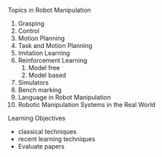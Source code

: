 Topics in Robot Manipulation
1. Grasping
2. Control
3. Motion Planning
4. Task and Motion Planning
5. Imitation Learning
6. Reinforcement Learning
	1. Model free
	2. Model based
7. Simulators
8. Bench marking
9. Language in Robot Manipulation
10. Robotic Manipulation Systems in the Real World

Learning Objectives
- classical techniques
- recent learning techniques
- Evaluate  papers